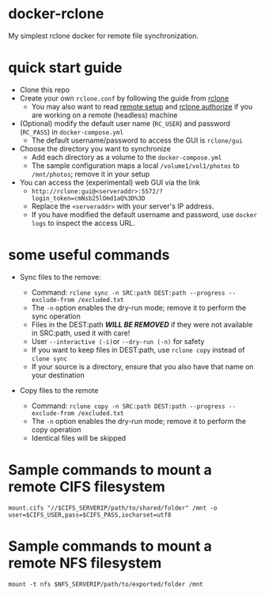 # docker-rclone

My simplest rclone docker for remote file synchronization.

# quick start guide

- Clone this repo
- Create your own `rclone.conf` by following the guide from [rclone](https://rclone.org/docs/#configure)
    - You may also want to read [remote setup](https://rclone.org/remote_setup/) and [rclone authorize](https://rclone.org/commands/rclone_authorize/) if you are working on a remote (headless) machine
- (Optional) modify the default user name (`RC_USER`) and password (`RC_PASS`) in `docker-compose.yml`
    - The default username/password to access the GUI is `rclone/gui`
- Choose the directory you want to synchronize
    - Add each directory as a volume to the `docker-compose.yml`
    - The sample configuration maps a local `/volume1/vol1/photos` to `/mnt/photos`; remove it in your setup
- You can access the (experimental) web GUI via the link
    - `http://rclone:gui@<serveraddr>:5572/?login_token=cmNsb25lOmd1aQ%3D%3D`
    - Replace the `<serveraddr>` with your server's IP address.
    - If you have modified the default username and password, use `docker logs` to inspect the access URL.

# some useful commands

- Sync files to the remove:
   - Command:
     `rclone sync -n SRC:path DEST:path --progress --exclude-from /excluded.txt`
   - The `-n` option enables the dry-run mode; remove it to perform the sync operation
   - Files in the DEST:path ***WILL BE REMOVED*** if they were not available in SRC:path, used it with care!
   - User `--interactive (-i)`or `--dry-run (-n)` for safety
   - If you want to keep files in DEST:path, use `rclone copy` instead of `clone sync`
   - If your source is a directory, ensure that you also have that name on your destination

- Copy files to the remote
   - Command:
     `rclone copy -n SRC:path DEST:path --progress --exclude-from /excluded.txt`
   - The `-n` option enables the dry-run mode; remove it to perform the copy operation
   - Identical files will be skipped

# Sample commands to mount a remote CIFS filesystem

  `mount.cifs "//$CIFS_SERVERIP/path/to/shared/folder" /mnt -o user=$CIFS_USER,pass=$CIFS_PASS,iocharset=utf8`

# Sample commands to mount a remote NFS filesystem

  `mount -t nfs $NFS_SERVERIP/path/to/exported/folder /mnt`


